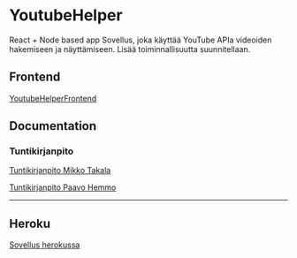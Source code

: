 # YoutubeHelper
React + Node based app
Sovellus, joka käyttää YouTube APIa videoiden hakemiseen ja näyttämiseen. Lisää toiminnallisuutta suunnitellaan.

## Frontend

[YoutubeHelperFrontend](https://github.com/Pate1337/YoutubeHelperFrontend)

## Documentation

### Tuntikirjanpito

[Tuntikirjanpito Mikko Takala](https://github.com/Pate1337/YoutubeHelper/blob/master/documentation/tuntikirjanpito/MikkoTakala.md)

[Tuntikirjanpito Paavo Hemmo](https://github.com/Pate1337/YoutubeHelper/blob/master/documentation/tuntikirjanpito/PaavoHemmo.md)


--------------------------------

## Heroku

[Sovellus herokussa](https://youtubehelper.herokuapp.com/)
